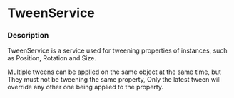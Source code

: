 # TweenService
### Description
TweenService is a service used for tweening properties of instances, such as Position, Rotation and Size.

Multiple tweens can be applied on the same object at the same time, but They must not be tweening the same property, Only the latest tween will override any other one being applied to the property.